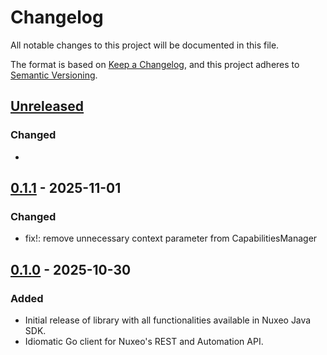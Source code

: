 # Changelog

All notable changes to this project will be documented in this file.

The format is based on [Keep a Changelog](https://keepachangelog.com/en/1.1.0/),
and this project adheres to [Semantic Versioning](https://semver.org/spec/v2.0.0.html).

## [Unreleased]

### Changed

- 

## [0.1.1] - 2025-11-01

### Changed

- fix!: remove unnecessary context parameter from CapabilitiesManager

## [0.1.0] - 2025-10-30

### Added

- Initial release of library with all functionalities available in Nuxeo Java SDK.
- Idiomatic Go client for Nuxeo's REST and Automation API.

[unreleased]: https://github.com/anselm94/nuxeo-go-client/compare/v1.1.1...HEAD
[0.1.1]: https://github.com/anselm94/nuxeo-go-client/releases/tag/v0.1.1
[0.1.0]: https://github.com/anselm94/nuxeo-go-client/releases/tag/v0.1.0
